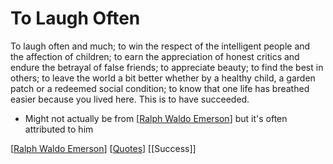 # To Laugh Often

To laugh often and much;
to win the respect of the intelligent people
and the affection of children;
to earn the appreciation of honest critics
and endure the betrayal of false friends;
to appreciate beauty;
to find the best in others;
to leave the world a bit better
whether by a healthy child, a garden patch
or a redeemed social condition;
to know that one life has breathed easier
because you lived here.
This is to have succeeded.

- Might not actually be from [[Ralph Waldo Emerson]] but it's often attributed to him

[[Ralph Waldo Emerson]] [[Quotes]] [[Success]]

[//begin]: # "Autogenerated link references for markdown compatibility"
[Ralph Waldo Emerson]: ralph-waldo-emerson "Ralph Waldo Emerson"
[Quotes]: quotes "Quotes"
[//end]: # "Autogenerated link references"